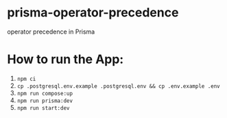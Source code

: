 # prisma-operator-precedence

operator precedence in Prisma

# How to run the App:

1. `npm ci`
2. `cp .postgresql.env.example .postgresql.env && cp .env.example .env`
3. `npm run compose:up`
4. `npm run prisma:dev`
5. `npm run start:dev`

